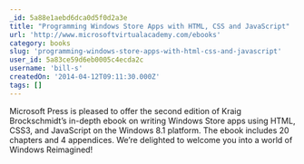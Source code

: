 ```yaml
---
_id: 5a88e1aebd6dca0d5f0d2a3e
title: "Programming Windows Store Apps with HTML, CSS and JavaScript"
url: 'http://www.microsoftvirtualacademy.com/ebooks'
category: books
slug: 'programming-windows-store-apps-with-html-css-and-javascript'
user_id: 5a83ce59d6eb0005c4ecda2c
username: 'bill-s'
createdOn: '2014-04-12T09:11:30.000Z'
tags: []
---
```


Microsoft Press is pleased to offer the second edition of Kraig Brockschmidt’s in-depth ebook on writing Windows Store apps using HTML, CSS3, and JavaScript on the Windows 8.1 platform. The ebook includes 20 chapters and 4 appendices. We’re delighted to welcome you into a world of Windows Reimagined!

